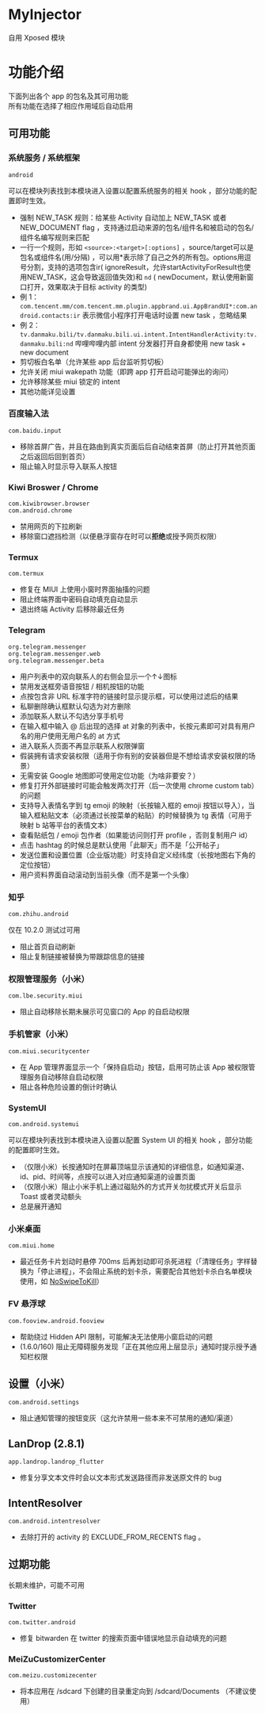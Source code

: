 # MyInjector

自用 Xposed 模块

# 功能介绍

下面列出各个 app 的包名及其可用功能  
所有功能在选择了相应作用域后自动启用

## 可用功能

### 系统服务 / 系统框架

```
android
```

可以在模块列表找到本模块进入设置以配置系统服务的相关 hook ，部分功能的配置即时生效。

- 强制 NEW_TASK 规则：给某些 Activity 自动加上 NEW_TASK 或者 NEW_DOCUMENT flag
  ，支持通过启动来源的包名/组件名和被启动的包名/组件名编写规则来匹配
- 一行一个规则，形如 `<source>:<target>[:options]` ，source/target可以是包名或组件名(用/分隔)
  ，可以用*表示除了自己之外的所有包。options用逗号分割，支持的选项包含ir(
  ignoreResult，允许startActivityForResult也使用NEW_TASK，这会导致返回值失效)和 `nd` (
  newDocument，默认使用新窗口打开，效果取决于目标 activity 的类型)
- 例 1： `com.tencent.mm/com.tencent.mm.plugin.appbrand.ui.AppBrandUI*:com.android.contacts:ir`
  表示微信小程序打开电话时设置 new task ，忽略结果
- 例 2： `tv.danmaku.bili/tv.danmaku.bili.ui.intent.IntentHandlerActivity:tv.danmaku.bili:nd` 哔哩哔哩内部
  intent 分发器打开自身都使用 new task + new document
- 剪切板白名单（允许某些 app 后台监听剪切板）
- 允许关闭 miui wakepath 功能（即跨 app 打开启动可能弹出的询问）
- 允许移除某些 miui 锁定的 intent
- 其他功能详见设置

### 百度输入法

```
com.baidu.input
```

- 移除首屏广告，并且在路由到真实页面后后自动结束首屏（防止打开其他页面之后返回后回到首页）
- 阻止输入时显示导入联系人按钮

### Kiwi Broswer / Chrome

```
com.kiwibrowser.browser
com.android.chrome
```

- 禁用网页的下拉刷新
- 移除窗口遮挡检测（以便悬浮窗存在时可以**拒绝**或授予网页权限）

### Termux

```
com.termux
```

- 修复在 MIUI 上使用小窗时界面抽搐的问题
- 阻止终端界面中密码自动填充自动显示
- 退出终端 Activity 后移除最近任务

### Telegram

```
org.telegram.messenger
org.telegram.messenger.web
org.telegram.messenger.beta
```

- 用户列表中的双向联系人的右侧会显示一个↑↓图标
- 禁用发送框旁语音按钮 / 相机按钮的功能
- 点按包含非 URL 标准字符的链接时显示提示框，可以使用过滤后的结果
- 私聊删除确认框默认勾选为对方删除
- 添加联系人默认不勾选分享手机号
- 在输入框中输入 @ 后出现的选择 at 对象的列表中，长按元素即可对具有用户名的用户使用无用户名的 at 方式
- 进入联系人页面不再显示联系人权限弹窗
- 假装拥有请求安装权限（适用于你有别的安装器但是不想给请求安装权限的场景）
- 无需安装 Google 地图即可使用定位功能（为啥非要安？）
- 修复打开外部链接时可能会触发两次打开（后一次使用 chrome custom tab）的问题
- 支持导入表情名字到 tg emoji 的映射（长按输入框的 emoji 按钮以导入），当输入框粘贴文本（必须通过长按菜单的粘贴）的时候替换为 tg 表情（可用于映射 b 站等平台的表情文本）
- 查看贴纸包 / emoji 包作者（如果能访问则打开 profile ，否则复制用户 id）
- 点击 hashtag 的时候总是默认使用「此聊天」而不是「公开帖子」
- 发送位置和设置位置（企业版功能）时支持自定义经纬度（长按地图右下角的定位按钮）
- 用户资料界面自动滚动到当前头像（而不是第一个头像）

### 知乎

```
com.zhihu.android
```

仅在 10.2.0 测试过可用

- 阻止首页自动刷新
- 阻止复制链接被替换为带跟踪信息的链接

### 权限管理服务（小米）

```
com.lbe.security.miui
```

- 阻止自动移除长期未展示可见窗口的 App 的自启动权限

### 手机管家（小米）

```
com.miui.securitycenter
```

- 在 App 管理界面显示一个「保持自启动」按钮，启用可防止该 App 被权限管理服务自动移除自启动权限
- 阻止各种危险设置的倒计时确认

### SystemUI

```
com.android.systemui
```

可以在模块列表找到本模块进入设置以配置 System UI 的相关 hook ，部分功能的配置即时生效。

- （仅限小米）长按通知时在屏幕顶端显示该通知的详细信息，如通知渠道、id、pid、时间等，点按可以进入对应通知渠道的设置页面
- （仅限小米）阻止小米手机上通过磁贴外的方式开关勿扰模式开关后显示 Toast 或者灵动额头
- 总是展开通知

### 小米桌面

```
com.miui.home
```

- 最近任务卡片划动时悬停 700ms
  后再划动即可杀死进程（「清理任务」字样替换为「停止进程」，不会阻止系统的划卡杀，需要配合其他划卡杀白名单模块使用，如 [NoSwipeToKill](https://github.com/dantmnf/NoSwipeToKill)）

### FV 悬浮球

```
com.fooview.android.fooview
```

- 帮助绕过 Hidden API 限制，可能解决无法使用小窗启动的问题
- (1.6.0/160) 阻止无障碍服务发现「正在其他应用上层显示」通知时提示授予通知栏权限

## 设置（小米）

```
com.android.settings
```

- 阻止通知管理的按钮变灰（这允许禁用一些本来不可禁用的通知/渠道）

## LanDrop (2.8.1)

```
app.landrop.landrop_flutter
```

- 修复分享文本文件时会以文本形式发送路径而非发送原文件的 bug

## IntentResolver

```
com.android.intentresolver
```

- 去除打开的 activity 的 EXCLUDE_FROM_RECENTS flag 。

## 过期功能

长期未维护，可能不可用

### Twitter

```
com.twitter.android
```

- 修复 bitwarden 在 twitter 的搜索页面中错误地显示自动填充的问题

### MeiZuCustomizerCenter

```
com.meizu.customizecenter
```

- 将本应用在 /sdcard 下创建的目录重定向到 /sdcard/Documents （不建议使用）

